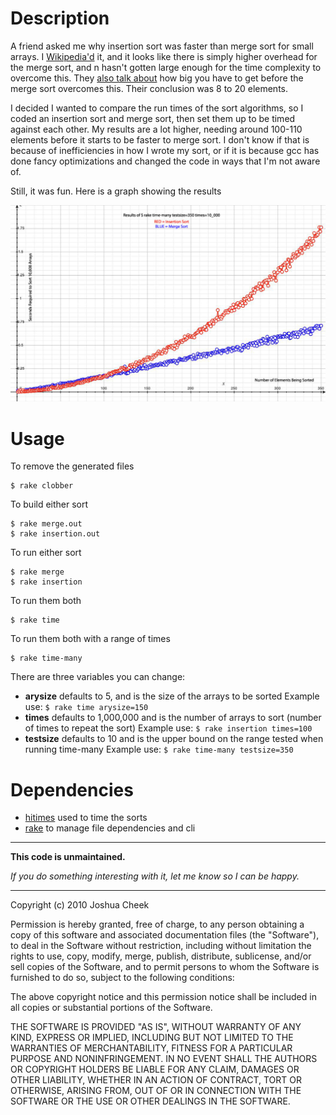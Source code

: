 Description
===========

A friend asked me why insertion sort was faster than merge sort for small arrays. I [Wikipedia'd](http://en.wikipedia.org/wiki/Divide-and-conquer_algorithm#Choosing_the_base_cases) it, and it looks like there is simply higher overhead for the merge sort, and n hasn't gotten large enough for the time complexity to overcome this. They [also talk about](http://en.wikipedia.org/wiki/Insertion_sort#Comparisons_to_other_sorting_algorithms) how big you have to get before the merge sort overcomes this. Their conclusion was 8 to 20 elements.

I decided I wanted to compare the run times of the sort algorithms, so I coded an insertion sort and merge sort, then set them up to be timed against each other. My results are a lot higher, needing around 100-110 elements before it starts to be faster to merge sort. I don't know if that is because of inefficiencies in how I wrote my sort, or if it is because gcc has done fancy optimizations and changed the code in ways that I'm not aware of.

Still, it was fun. Here is a graph showing the results

![graph](http://github.com/JoshCheek/Play/raw/master/sort-efficiency/results/results.jpg)


Usage
=====

To remove the generated files

    $ rake clobber

To build either sort

    $ rake merge.out
    $ rake insertion.out

To run either sort

    $ rake merge
    $ rake insertion

To run them both 

    $ rake time

To run them both with a range of times

    $ rake time-many

There are three variables you can change:

* **arysize** defaults to 5, and is the size of the arrays to be sorted 
  Example use: `$ rake time arysize=150`
* **times** defaults to 1,000,000 and is the number of arrays to sort (number of times to repeat the sort)
  Example use: `$ rake insertion times=100`
* **testsize** defaults to 10 and is the upper bound on the range tested when running time-many
  Example use: `$ rake time-many testsize=350`


Dependencies
============

* [hitimes](http://rubygems.org/gems/hitimes) used to time the sorts
* [rake](http://rubygems.org/gems/rake) to manage file dependencies and cli


---------------------------------------

**This code is unmaintained.** 

_If you do something interesting with it, let me know so I can be happy._

---------------------------------------

Copyright (c) 2010 Joshua Cheek

 Permission is hereby granted, free of charge, to any person obtaining a copy
 of this software and associated documentation files (the "Software"), to deal
 in the Software without restriction, including without limitation the rights
 to use, copy, modify, merge, publish, distribute, sublicense, and/or sell
 copies of the Software, and to permit persons to whom the Software is
 furnished to do so, subject to the following conditions:

 The above copyright notice and this permission notice shall be included in
 all copies or substantial portions of the Software.

 THE SOFTWARE IS PROVIDED "AS IS", WITHOUT WARRANTY OF ANY KIND, EXPRESS OR
 IMPLIED, INCLUDING BUT NOT LIMITED TO THE WARRANTIES OF MERCHANTABILITY,
 FITNESS FOR A PARTICULAR PURPOSE AND NONINFRINGEMENT. IN NO EVENT SHALL THE
 AUTHORS OR COPYRIGHT HOLDERS BE LIABLE FOR ANY CLAIM, DAMAGES OR OTHER
 LIABILITY, WHETHER IN AN ACTION OF CONTRACT, TORT OR OTHERWISE, ARISING FROM,
 OUT OF OR IN CONNECTION WITH THE SOFTWARE OR THE USE OR OTHER DEALINGS IN
 THE SOFTWARE.
